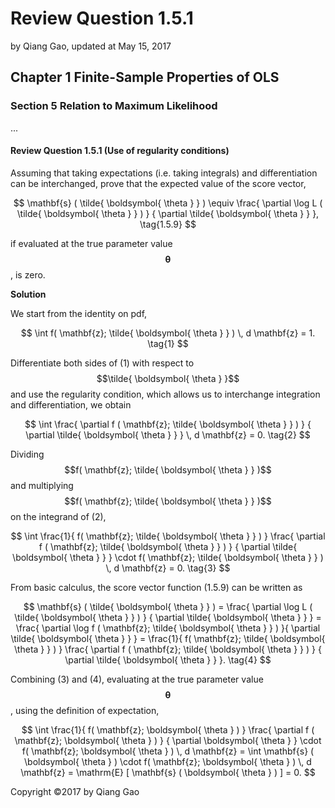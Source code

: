# Review Question 1.5.1

by Qiang Gao, updated at May 15, 2017

## Chapter 1 Finite-Sample Properties of OLS

### Section 5 Relation to Maximum Likelihood

...

#### Review Question 1.5.1 \(Use of regularity conditions\)

Assuming that taking expectations \(i.e. taking integrals\) and differentiation can be interchanged, prove that the expected value of the score vector,

$$
\mathbf{s} ( \tilde{ \boldsymbol{ \theta } } ) \equiv
\frac{ \partial \log L ( \tilde{ \boldsymbol{ \theta } } ) }
{ \partial \tilde{ \boldsymbol{ \theta } } },
\tag{1.5.9}
$$

if evaluated at the true parameter value $$\boldsymbol{\theta}$$, is zero.

**Solution**

We start from the identity on pdf,

$$
\int f( \mathbf{z}; \tilde{ \boldsymbol{ \theta } } ) \, d \mathbf{z} = 1.
\tag{1}
$$

Differentiate both sides of \(1\) with respect to $$\tilde{ \boldsymbol{ \theta } }$$ and use the regularity condition, which allows us to interchange integration and differentiation, we obtain

$$
\int \frac{ \partial f ( \mathbf{z}; \tilde{ \boldsymbol{ \theta } } ) }
{ \partial \tilde{ \boldsymbol{ \theta } } }
\, d \mathbf{z} = 0.
\tag{2}
$$

Dividing $$f( \mathbf{z}; \tilde{ \boldsymbol{ \theta } } )$$ and multiplying $$f( \mathbf{z}; \tilde{ \boldsymbol{ \theta } } )$$ on the integrand of \(2\),

$$
\int \frac{1}{ f( \mathbf{z}; \tilde{ \boldsymbol{ \theta } } ) }
\frac{ \partial f ( \mathbf{z}; \tilde{ \boldsymbol{ \theta } } ) }
{ \partial \tilde{ \boldsymbol{ \theta } } } \cdot
f( \mathbf{z}; \tilde{ \boldsymbol{ \theta } } )
\, d \mathbf{z} = 0.
\tag{3}
$$

From basic calculus, the score vector function \(1.5.9\) can be written as

$$
\mathbf{s} ( \tilde{ \boldsymbol{ \theta } } ) =
\frac{ \partial \log L ( \tilde{ \boldsymbol{ \theta } } ) }
{ \partial \tilde{ \boldsymbol{ \theta } } } =
\frac{ \partial \log f ( \mathbf{z}; \tilde{ \boldsymbol{ \theta } } ) }{ \partial \tilde{ \boldsymbol{ \theta } } } =
\frac{1}{ f( \mathbf{z}; \tilde{ \boldsymbol{ \theta } } ) }
\frac{ \partial f ( \mathbf{z}; \tilde{ \boldsymbol{ \theta } } ) }
{ \partial \tilde{ \boldsymbol{ \theta } } }.
\tag{4}
$$

Combining \(3\) and \(4\), evaluating at the true parameter value $$\boldsymbol{ \theta }$$, using the definition of expectation,

$$
\int \frac{1}{ f( \mathbf{z}; \boldsymbol{ \theta } ) }
\frac{ \partial f ( \mathbf{z}; \boldsymbol{ \theta } ) }
{ \partial \boldsymbol{ \theta } } \cdot
f( \mathbf{z}; \boldsymbol{ \theta } )
\, d \mathbf{z} =
\int \mathbf{s} ( \boldsymbol{ \theta } ) \cdot
f( \mathbf{z}; \boldsymbol{ \theta } )
\, d \mathbf{z} =
\mathrm{E} [ \mathbf{s} ( \boldsymbol{ \theta } ) ]
= 0.
$$

Copyright ©2017 by Qiang Gao

